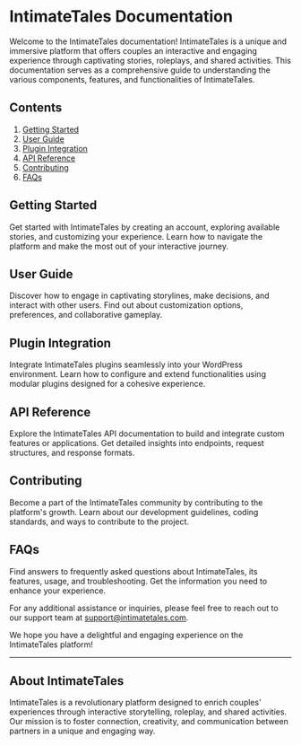 # IntimateTales Documentation

Welcome to the IntimateTales documentation! IntimateTales is a unique and immersive platform that offers couples an interactive and engaging experience through captivating stories, roleplays, and shared activities. This documentation serves as a comprehensive guide to understanding the various components, features, and functionalities of IntimateTales.

## Contents

1. [Getting Started](#getting-started)
2. [User Guide](#user-guide)
3. [Plugin Integration](#plugin-integration)
4. [API Reference](#api-reference)
5. [Contributing](#contributing)
6. [FAQs](#faqs)

## Getting Started

Get started with IntimateTales by creating an account, exploring available stories, and customizing your experience. Learn how to navigate the platform and make the most out of your interactive journey.

## User Guide

Discover how to engage in captivating storylines, make decisions, and interact with other users. Find out about customization options, preferences, and collaborative gameplay.

## Plugin Integration

Integrate IntimateTales plugins seamlessly into your WordPress environment. Learn how to configure and extend functionalities using modular plugins designed for a cohesive experience.

## API Reference

Explore the IntimateTales API documentation to build and integrate custom features or applications. Get detailed insights into endpoints, request structures, and response formats.

## Contributing

Become a part of the IntimateTales community by contributing to the platform's growth. Learn about our development guidelines, coding standards, and ways to contribute to the project.

## FAQs

Find answers to frequently asked questions about IntimateTales, its features, usage, and troubleshooting. Get the information you need to enhance your experience.

For any additional assistance or inquiries, please feel free to reach out to our support team at support@intimatetales.com.

We hope you have a delightful and engaging experience on the IntimateTales platform!

---

## About IntimateTales

IntimateTales is a revolutionary platform designed to enrich couples' experiences through interactive storytelling, roleplay, and shared activities. Our mission is to foster connection, creativity, and communication between partners in a unique and engaging way.
